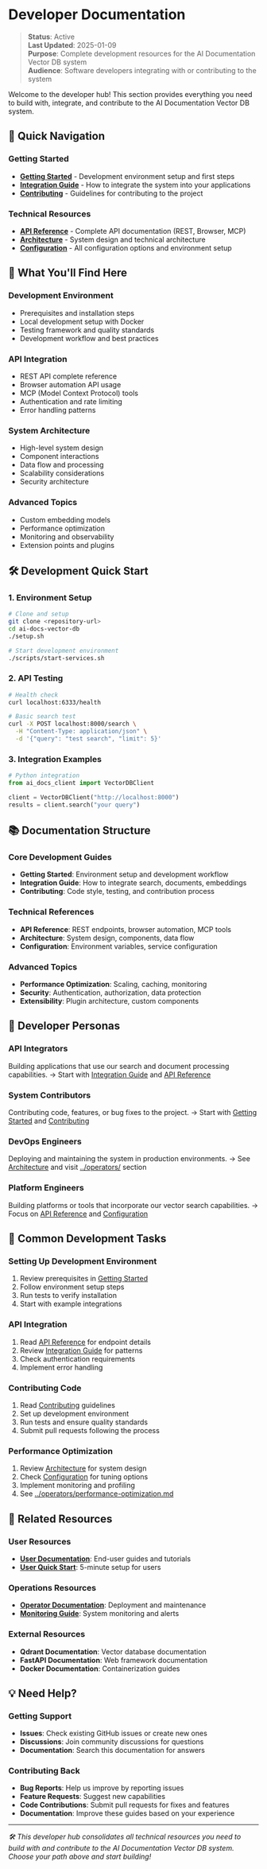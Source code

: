 # Developer Documentation

> **Status**: Active  
> **Last Updated**: 2025-01-09  
> **Purpose**: Complete development resources for the AI Documentation Vector DB system  
> **Audience**: Software developers integrating with or contributing to the system

Welcome to the developer hub! This section provides everything you need to build with, integrate, and contribute to the AI Documentation Vector DB system.

## 🚀 Quick Navigation

### Getting Started

- **[Getting Started](./getting-started.md)** - Development environment setup and first steps
- **[Integration Guide](./integration-guide.md)** - How to integrate the system into your applications
- **[Contributing](./contributing.md)** - Guidelines for contributing to the project

### Technical Resources

- **[API Reference](./api-reference.md)** - Complete API documentation (REST, Browser, MCP)
- **[Architecture](./architecture.md)** - System design and technical architecture
- **[Configuration](./configuration.md)** - All configuration options and environment setup

## 🎯 What You'll Find Here

### Development Environment

- Prerequisites and installation steps
- Local development setup with Docker
- Testing framework and quality standards
- Development workflow and best practices

### API Integration

- REST API complete reference
- Browser automation API usage
- MCP (Model Context Protocol) tools
- Authentication and rate limiting
- Error handling patterns

### System Architecture

- High-level system design
- Component interactions
- Data flow and processing
- Scalability considerations
- Security architecture

### Advanced Topics

- Custom embedding models
- Performance optimization
- Monitoring and observability
- Extension points and plugins

## 🛠️ Development Quick Start

### 1. Environment Setup

```bash
# Clone and setup
git clone <repository-url>
cd ai-docs-vector-db
./setup.sh

# Start development environment
./scripts/start-services.sh
```

### 2. API Testing

```bash
# Health check
curl localhost:6333/health

# Basic search test
curl -X POST localhost:8000/search \
  -H "Content-Type: application/json" \
  -d '{"query": "test search", "limit": 5}'
```

### 3. Integration Examples

```python
# Python integration
from ai_docs_client import VectorDBClient

client = VectorDBClient("http://localhost:8000")
results = client.search("your query")
```

## 📚 Documentation Structure

### Core Development Guides

- **Getting Started**: Environment setup and development workflow
- **Integration Guide**: How to integrate search, documents, embeddings
- **Contributing**: Code style, testing, and contribution process

### Technical References

- **API Reference**: REST endpoints, browser automation, MCP tools
- **Architecture**: System design, components, data flow
- **Configuration**: Environment variables, service configuration

### Advanced Topics

- **Performance Optimization**: Scaling, caching, monitoring
- **Security**: Authentication, authorization, data protection
- **Extensibility**: Plugin architecture, custom components

## 🎯 Developer Personas

### **API Integrators**

Building applications that use our search and document processing capabilities.
→ Start with [Integration Guide](./integration-guide.md) and [API Reference](./api-reference.md)

### **System Contributors**

Contributing code, features, or bug fixes to the project.
→ Start with [Getting Started](./getting-started.md) and [Contributing](./contributing.md)

### **DevOps Engineers**

Deploying and maintaining the system in production environments.
→ See [Architecture](./architecture.md) and visit [../operators/](../operators/) section

### **Platform Engineers**

Building platforms or tools that incorporate our vector search capabilities.
→ Focus on [API Reference](./api-reference.md) and [Configuration](./configuration.md)

## 🚀 Common Development Tasks

### Setting Up Development Environment

1. Review prerequisites in [Getting Started](./getting-started.md)
2. Follow environment setup steps
3. Run tests to verify installation
4. Start with example integrations

### API Integration

1. Read [API Reference](./api-reference.md) for endpoint details
2. Review [Integration Guide](./integration-guide.md) for patterns
3. Check authentication requirements
4. Implement error handling

### Contributing Code

1. Read [Contributing](./contributing.md) guidelines
2. Set up development environment
3. Run tests and ensure quality standards
4. Submit pull requests following the process

### Performance Optimization

1. Review [Architecture](./architecture.md) for system design
2. Check [Configuration](./configuration.md) for tuning options
3. Implement monitoring and profiling
4. See [../operators/performance-optimization.md](../operators/performance-optimization.md)

## 🔗 Related Resources

### User Resources

- **[User Documentation](../users/)**: End-user guides and tutorials
- **[User Quick Start](../users/quick-start.md)**: 5-minute setup for users

### Operations Resources

- **[Operator Documentation](../operators/)**: Deployment and maintenance
- **[Monitoring Guide](../operators/monitoring.md)**: System monitoring and alerts

### External Resources

- **Qdrant Documentation**: Vector database documentation
- **FastAPI Documentation**: Web framework documentation
- **Docker Documentation**: Containerization guides

## 💡 Need Help?

### Getting Support

- **Issues**: Check existing GitHub issues or create new ones
- **Discussions**: Join community discussions for questions
- **Documentation**: Search this documentation for answers

### Contributing Back

- **Bug Reports**: Help us improve by reporting issues
- **Feature Requests**: Suggest new capabilities
- **Code Contributions**: Submit pull requests for fixes and features
- **Documentation**: Improve these guides based on your experience

---

*🛠️ This developer hub consolidates all technical resources you need to build with and contribute to the AI Documentation Vector DB system. Choose your path above and start building!*
